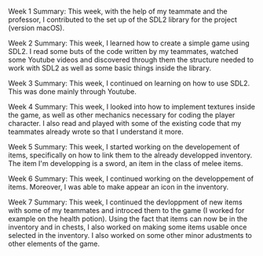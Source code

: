 Week 1 Summary: 
This week, with the help of my teammate and the professor, I contributed to the set up of the SDL2 library for the project (version macOS). 

Week 2 Summary: 
This week, I learned how to create a simple game using SDL2. I read some buts of the code written by my teammates, watched some Youtube videos and discovered through them the structure needed to work with SDL2 as well as some basic things inside the library. 

Week 3 Summary: 
This week, I continued on learning on how to use SDL2. This was done mainly through Youtube. 

Week 4 Summary:
This week, I looked into how to implement textures inside the game, as well as other mechanics necessary for coding the player character. I also read and played with some of the existing code that my teammates already wrote so that I understand it more. 

Week 5 Summary: 
This week, I started working on the developement of items, specifically on how to link them to the already developped inventory. The item I'm developping is a sword, an item in the class of melee items.

Week 6 Summary: 
This week, I continued working on the developpement of items. Moreover, I was able to make appear an icon in the inventory. 

Week 7 Summary: 
This week, I continued the devloppment of new items with some of my teammates and introced them to the game (I worked for example on the health potion). Using the fact that items can now be in the inventory and in chests, I also worked on making some items usable once selected in the inventory. I also worked on some other minor adustments to other elements of the game. 
